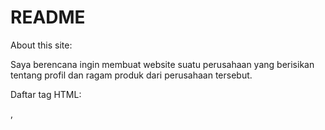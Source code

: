 # README

About this site:

Saya berencana ingin membuat website suatu perusahaan yang berisikan tentang profil dan ragam produk dari perusahaan tersebut.

Daftar tag HTML:
<html>, <title>, <head>, <body>, <p>, <table>, <article>, <section>, <ul>, <li>

Daftar tag CSS:
background-image, padding, text-align, float, margin, position, overflow, border.

About Me:

Nama saya Rezdki Ari Wardhana, biasa dipanggil ari. Saya bergabung di Hacktiv8 karena saya tertarik untuk mempelajari ilmu programming dimana industri ini sedang berkembang pesat dan saya tertarik untuk menjadi bagian dari industri tersebut. Sebelumnya saya tidak memiliki background IT sama sekali dan semoga Hacktiv8 dapat membantu saya untuk menjadi seorang full stack developer handal.
